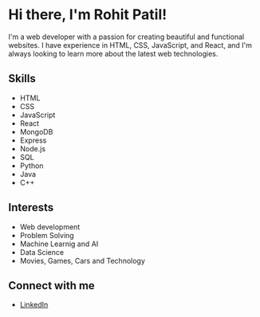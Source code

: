 # Hi there, I'm Rohit Patil!

I'm a web developer with a passion for creating beautiful and functional websites. 
I have experience in HTML, CSS, JavaScript, and React, and I'm always looking to learn more about the latest web technologies.

## Skills
- HTML
- CSS
- JavaScript
- React
- MongoDB
- Express
- Node.js
- SQL
- Python
- Java
- C++

## Interests
- Web development
- Problem Solving
- Machine Learnig and AI
- Data Science
- Movies, Games, Cars and Technology

## Connect with me
- [LinkedIn](https://www.linkedin.com/in/your-linkedin)
